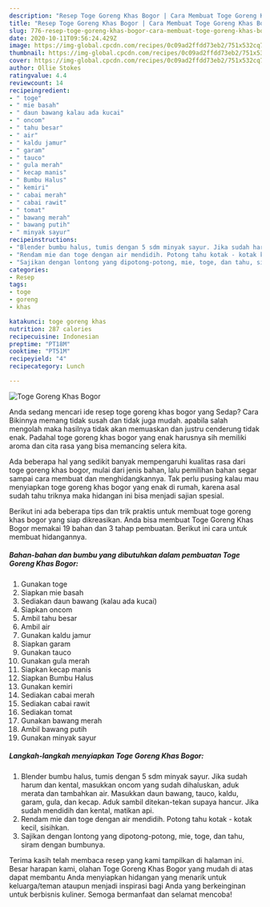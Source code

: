 ```yaml
---
description: "Resep Toge Goreng Khas Bogor | Cara Membuat Toge Goreng Khas Bogor Yang Enak Banget"
title: "Resep Toge Goreng Khas Bogor | Cara Membuat Toge Goreng Khas Bogor Yang Enak Banget"
slug: 776-resep-toge-goreng-khas-bogor-cara-membuat-toge-goreng-khas-bogor-yang-enak-banget
date: 2020-10-11T09:56:24.429Z
image: https://img-global.cpcdn.com/recipes/0c09ad2ffdd73eb2/751x532cq70/toge-goreng-khas-bogor-foto-resep-utama.jpg
thumbnail: https://img-global.cpcdn.com/recipes/0c09ad2ffdd73eb2/751x532cq70/toge-goreng-khas-bogor-foto-resep-utama.jpg
cover: https://img-global.cpcdn.com/recipes/0c09ad2ffdd73eb2/751x532cq70/toge-goreng-khas-bogor-foto-resep-utama.jpg
author: Ollie Stokes
ratingvalue: 4.4
reviewcount: 14
recipeingredient:
- " toge"
- " mie basah"
- " daun bawang kalau ada kucai"
- " oncom"
- " tahu besar"
- " air"
- " kaldu jamur"
- " garam"
- " tauco"
- " gula merah"
- " kecap manis"
- " Bumbu Halus"
- " kemiri"
- " cabai merah"
- " cabai rawit"
- " tomat"
- " bawang merah"
- " bawang putih"
- " minyak sayur"
recipeinstructions:
- "Blender bumbu halus, tumis dengan 5 sdm minyak sayur. Jika sudah harum dan kental, masukkan oncom yang sudah dihaluskan, aduk merata dan tambahkan air. Masukkan daun bawang, tauco, kaldu, garam, gula, dan kecap. Aduk sambil ditekan-tekan supaya hancur. Jika sudah mendidih dan kental, matikan api."
- "Rendam mie dan toge dengan air mendidih. Potong tahu kotak - kotak kecil, sisihkan."
- "Sajikan dengan lontong yang dipotong-potong, mie, toge, dan tahu, siram dengan bumbunya."
categories:
- Resep
tags:
- toge
- goreng
- khas

katakunci: toge goreng khas 
nutrition: 287 calories
recipecuisine: Indonesian
preptime: "PT18M"
cooktime: "PT51M"
recipeyield: "4"
recipecategory: Lunch

---
```



![Toge Goreng Khas Bogor](https://img-global.cpcdn.com/recipes/0c09ad2ffdd73eb2/751x532cq70/toge-goreng-khas-bogor-foto-resep-utama.jpg)

Anda sedang mencari ide resep toge goreng khas bogor yang Sedap? Cara Bikinnya memang tidak susah dan tidak juga mudah. apabila salah mengolah maka hasilnya tidak akan memuaskan dan justru cenderung tidak enak. Padahal toge goreng khas bogor yang enak harusnya sih memiliki aroma dan cita rasa yang bisa memancing selera kita.



Ada beberapa hal yang sedikit banyak mempengaruhi kualitas rasa dari toge goreng khas bogor, mulai dari jenis bahan, lalu pemilihan bahan segar sampai cara membuat dan menghidangkannya. Tak perlu pusing kalau mau menyiapkan toge goreng khas bogor yang enak di rumah, karena asal sudah tahu triknya maka hidangan ini bisa menjadi sajian spesial.


Berikut ini ada beberapa tips dan trik praktis untuk membuat toge goreng khas bogor yang siap dikreasikan. Anda bisa membuat Toge Goreng Khas Bogor memakai 19 bahan dan 3 tahap pembuatan. Berikut ini cara untuk membuat hidangannya.

<!--inarticleads1-->

##### Bahan-bahan dan bumbu yang dibutuhkan dalam pembuatan Toge Goreng Khas Bogor:

1. Gunakan  toge
1. Siapkan  mie basah
1. Sediakan  daun bawang (kalau ada kucai)
1. Siapkan  oncom
1. Ambil  tahu besar
1. Ambil  air
1. Gunakan  kaldu jamur
1. Siapkan  garam
1. Gunakan  tauco
1. Gunakan  gula merah
1. Siapkan  kecap manis
1. Siapkan  Bumbu Halus
1. Gunakan  kemiri
1. Sediakan  cabai merah
1. Sediakan  cabai rawit
1. Sediakan  tomat
1. Gunakan  bawang merah
1. Ambil  bawang putih
1. Gunakan  minyak sayur




<!--inarticleads2-->

##### Langkah-langkah menyiapkan Toge Goreng Khas Bogor:

1. Blender bumbu halus, tumis dengan 5 sdm minyak sayur. Jika sudah harum dan kental, masukkan oncom yang sudah dihaluskan, aduk merata dan tambahkan air. Masukkan daun bawang, tauco, kaldu, garam, gula, dan kecap. Aduk sambil ditekan-tekan supaya hancur. Jika sudah mendidih dan kental, matikan api.
1. Rendam mie dan toge dengan air mendidih. Potong tahu kotak - kotak kecil, sisihkan.
1. Sajikan dengan lontong yang dipotong-potong, mie, toge, dan tahu, siram dengan bumbunya.




Terima kasih telah membaca resep yang kami tampilkan di halaman ini. Besar harapan kami, olahan Toge Goreng Khas Bogor yang mudah di atas dapat membantu Anda menyiapkan hidangan yang menarik untuk keluarga/teman ataupun menjadi inspirasi bagi Anda yang berkeinginan untuk berbisnis kuliner. Semoga bermanfaat dan selamat mencoba!

